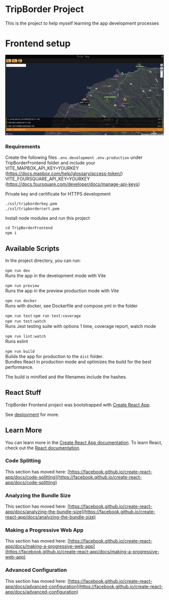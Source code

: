 # TripBorder Project
This is the project to help myself learning the app development processes

# Frontend setup
![image](/Images/TripBorderDev.png)

### Requirements

Create the following files
```.env.development``` 
```.env.production```
under TripBorderFrontend folder and include your 
VITE_MAPBOX_API_KEY=YOURKEY (https://docs.mapbox.com/help/glossary/access-token/)
VITE_FOURSQUARE_API_KEY=YOURKEY (https://docs.foursquare.com/developer/docs/manage-api-keys)

Private key and certificate for HTTPS development
```
./ssl/tripborderkey.pem
./ssl/tripbordercert.pem
```

Install node modules and run this project
```
cd TripBorderFrontend
npm i
```

## Available Scripts

In the project directory, you can run:

```npm run dev```  
Runs the app in the development mode with Vite

```npm run preview```  
Runs the app in the preview production mode with Vite

```npm run docker```  
Runs with docker, see Dockerfile and compose.yml in the folder


```npm run test``` 
```npm run test:coverage```  
```npm run test:watch```  
Runs Jest testing suite with options 1 time, coverage report,  watch mode

```npm run lint:watch```  
Runs eslint

```npm run build```  
Builds the app for production to the `dist` folder.  
Bundles React in production mode and optimizes the build for the best performance.

The build is minified and the filenames include the hashes.  

## React Stuff
TripBorder Frontend project was bootstrapped with [Create React App](https://github.com/facebook/create-react-app).


See [deployment](https://facebook.github.io/create-react-app/docs/deployment) for more.

## Learn More

You can learn more in the [Create React App documentation](https://facebook.github.io/create-react-app/docs/getting-started).
To learn React, check out the [React documentation](https://reactjs.org/).

### Code Splitting

This section has moved here: [https://facebook.github.io/create-react-app/docs/code-splitting](https://facebook.github.io/create-react-app/docs/code-splitting)

### Analyzing the Bundle Size

This section has moved here: [https://facebook.github.io/create-react-app/docs/analyzing-the-bundle-size](https://facebook.github.io/create-react-app/docs/analyzing-the-bundle-size)

### Making a Progressive Web App

This section has moved here: [https://facebook.github.io/create-react-app/docs/making-a-progressive-web-app](https://facebook.github.io/create-react-app/docs/making-a-progressive-web-app)

### Advanced Configuration

This section has moved here: [https://facebook.github.io/create-react-app/docs/advanced-configuration](https://facebook.github.io/create-react-app/docs/advanced-configuration)

